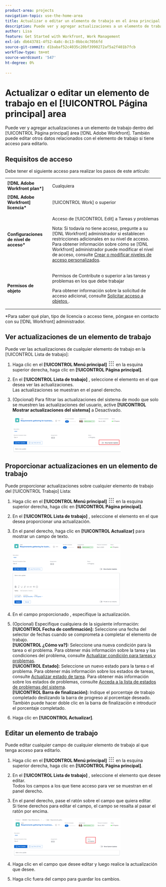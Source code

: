 ```yaml
---
product-area: projects
navigation-topic: use-the-home-area
title: Actualizar o editar un elemento de trabajo en el área principal
description: Puede ver y agregar actualizaciones a un elemento de trabajo dentro del [!UICONTROL Página principal] en Adobe Workfront. También puede editar otros datos relacionados con el elemento de trabajo si tiene acceso para editarlo.
author: Lisa
feature: Get Started with Workfront, Work Management
exl-id: db643781-4f52-4a8c-8c13-0bbc4c7056fd
source-git-commit: d1babaf52c4035c20bf3990272af5a2f401b7fcb
workflow-type: tm+mt
source-wordcount: '547'
ht-degree: 0%

---
```


# Actualizar o editar un elemento de trabajo en el [!UICONTROL Página principal] area

Puede ver y agregar actualizaciones a un elemento de trabajo dentro del [!UICONTROL Página principal] área [!DNL Adobe Workfront]. También puede editar otros datos relacionados con el elemento de trabajo si tiene acceso para editarlo.

## Requisitos de acceso

Debe tener el siguiente acceso para realizar los pasos de este artículo:

<table style="table-layout:auto"> 
 <col> 
 </col> 
 <col> 
 </col> 
 <tbody> 
  <tr> 
   <td role="rowheader"><strong>[!DNL Adobe Workfront plan*]</strong></td> 
   <td> <p>Cualquiera</p> </td> 
  </tr> 
  <tr> 
   <td role="rowheader"><strong>[!DNL Adobe Workfront] licencia*</strong></td> 
   <td> <p>[!UICONTROL Work] o superior</p> </td> 
  </tr> 
  <tr> 
   <td role="rowheader"><strong>Configuraciones de nivel de acceso*</strong></td> 
   <td> <p>Acceso de [!UICONTROL Edit] a Tareas y problemas</p> <p>Nota: Si todavía no tiene acceso, pregunte a su [!DNL Workfront] administrador si establecen restricciones adicionales en su nivel de acceso. Para obtener información sobre cómo se [!DNL Workfront] administrador puede modificar el nivel de acceso, consulte <a href="../../../administration-and-setup/add-users/configure-and-grant-access/create-modify-access-levels.md" class="MCXref xref">Crear o modificar niveles de acceso personalizados</a>.</p> </td> 
  </tr> 
  <tr> 
   <td role="rowheader"><strong>Permisos de objeto</strong></td> 
   <td> <p>Permisos de Contribute o superior a las tareas y problemas en los que debe trabajar</p> <p>Para obtener información sobre la solicitud de acceso adicional, consulte <a href="../../../workfront-basics/grant-and-request-access-to-objects/request-access.md" class="MCXref xref">Solicitar acceso a objetos </a>.</p> </td> 
  </tr> 
 </tbody> 
</table>

&#42;Para saber qué plan, tipo de licencia o acceso tiene, póngase en contacto con su [!DNL Workfront] administrador.

## Ver actualizaciones de un elemento de trabajo

Puede ver las actualizaciones de cualquier elemento de trabajo en la [!UICONTROL Lista de trabajo]:

1. Haga clic en el **[!UICONTROL Menú principal]** ![](assets/main-menu-icon.png) en la esquina superior derecha, haga clic en **[!UICONTROL Página principal]**.
1. En el **[!UICONTROL Lista de trabajo]** , seleccione el elemento en el que desea ver las actualizaciones.\
   Las actualizaciones se muestran en el panel derecho.

1. (Opcional) Para filtrar las actualizaciones del sistema de modo que solo se muestren las actualizaciones del usuario, active **[!UICONTROL Mostrar actualizaciones del sistema]** a Desactivado.

   ![](assets/show-system-updates-home-350x114.png)

## Proporcionar actualizaciones en un elemento de trabajo

Puede proporcionar actualizaciones sobre cualquier elemento de trabajo del [!UICONTROL Trabajo] Lista:

1. Haga clic en el **[!UICONTROL Menú principal]** ![](assets/main-menu-icon.png) en la esquina superior derecha, haga clic en **[!UICONTROL Página principal]**.
1. En el **[!UICONTROL Lista de trabajo]** , seleccione el elemento en el que desea proporcionar una actualización.
1. En el panel derecho, haga clic en **[!UICONTROL Actualizar]** para mostrar un campo de texto.

   ![](assets/make-an-update-box-expanded-home-nwe-350x204.png)

1. En el campo proporcionado , especifique la actualización.
1. (Opcional) Especifique cualquiera de la siguiente información:\
   **[!UICONTROL Fecha de confirmación]:** Seleccione una fecha del selector de fechas cuando se comprometa a completar el elemento de trabajo.\
   **[!UICONTROL ¿Cómo va?]:** Seleccione una nueva condición para la tarea o el problema. Para obtener más información sobre la tarea y las condiciones del problema, consulte [Actualizar condición para tareas y problemas](../../../manage-work/projects/updating-work-in-a-project/update-condition-for-tasks-and-issues.md).\
   **[!UICONTROL Estado]:** Seleccione un nuevo estado para la tarea o el problema. Para obtener más información sobre los estados de tareas, consulte [Actualizar estado de tarea](../../../manage-work/projects/updating-work-in-a-project/update-task-status.md). Para obtener más información sobre los estados de problemas, consulte [Acceda a la lista de estados de problemas del sistema](../../../administration-and-setup/customize-workfront/creating-custom-status-and-priority-labels/issue-statuses.md).\
   **[!UICONTROL Barra de finalización]:** Indique el porcentaje de trabajo completado deslizando la barra de progreso al porcentaje deseado. También puede hacer doble clic en la barra de finalización e introducir el porcentaje completado.

1. Haga clic en **[!UICONTROL Actualizar]**.

## Editar un elemento de trabajo

Puede editar cualquier campo de cualquier elemento de trabajo al que tenga acceso para editarlo.

1. Haga clic en el **[!UICONTROL Menú principal]** ![](assets/main-menu-icon.png) en la esquina superior derecha, haga clic en **[!UICONTROL Página principal]**.
1. En el **[!UICONTROL Lista de trabajo]** , seleccione el elemento que desee editar.\
   Todos los campos a los que tiene acceso para ver se muestran en el panel derecho.

1. En el panel derecho, pase el ratón sobre el campo que quiera editar.\
   Si tiene derechos para editar el campo, el campo se resalta al pasar el ratón por encima.

   ![](assets/home-350x123.png)

1. Haga clic en el campo que desee editar y luego realice la actualización que desee.
1. Haga clic fuera del campo para guardar los cambios.
